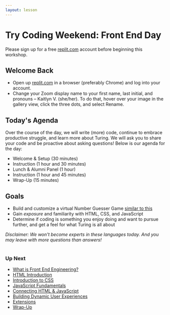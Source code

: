 ```yaml
---
layout: lesson
---
```


# Try Coding Weekend: Front End Day

Please sign up for a free <a target="blank" href="https://replit.com/">replit.com</a> account before beginning this workshop.

## Welcome Back

- Open up <a target="blank" href="https://replit.com/">replit.com</a> in a browser (preferably Chrome) and log into your account.
- Change your Zoom display name to your first name, last initial, and pronouns – Kaitlyn V. (she/her). To do that, hover over your image in the gallery view, click the three dots, and select Rename.

## Today's Agenda

Over the course of the day, we will write (more) code, continue to embrace productive struggle, and learn more about Turing.  We will ask you to share your code and be proactive about asking questions! Below is our agenda for the day:

- Welcome & Setup (30 minutes)
- Instruction (1 hour and 30 minutes)
- Lunch & Alumni Panel (1 hour)
- Instruction (1 hour and 45 minutes)
- Wrap-Up (15 minutes)


## Goals

- Build and customize a virtual Number Guesser Game [similar to this](https://js-number-guesser-final.turingschool.repl.co/)
- Gain _exposure_ and familiarity with HTML, CSS, and JavaScript
- Determine if coding is something you enjoy doing and want to pursue further, and get a feel for what Turing is all about

_Disclaimer: We won't become experts in these languages today. And you may leave with more questions than answers!_
<br><br>


### Up Next

- [What is Front End Engineering?](./what-is-fee)
- [HTML Introduction](./html-review)
- [Introduction to CSS](./intro-to-css)
- [JavaScript Fundamentals](./js-1)
- [Connecting HTML & JavaScript](./js-2)
- [Building Dynamic User Experiences](./js-3)
- [Extensions](./extensions)
- [Wrap-Up](./wrap-up)
